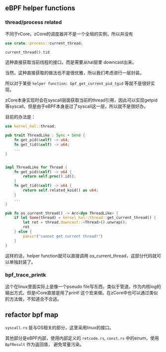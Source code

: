 ## eBPF helper functions

### thread/process related

不同于rCore，zCore的调度器并不是一个全局的实例，所以并没有

```rust
use crate::process::current_thread;

current_thread().tid 
```

这种直接获取当前线程的接口。而是需要从hal层里 downcast出来。

当然，这种直接获取的做法也不是很优雅，所以我们考虑进行一层封装。

所以对于某些	`helper function: bpf_get_current_pid_tgid` 等就不是很好实现。

zCore本身实现时会在syscall层面获取当前的thread引用，因此可以实现getpid等syscall。但是由于eBPF本身是过了syscall这一层，所以就不是很好办。

目前的办法是：

```rust
use kernel_hal::thread;

pub trait ThreadLike : Sync + Send {
    fn get_pid(&self) -> u64;
    fn get_tid(&self) -> u64;
    ...
}


impl ThreadLike for Thread {
    fn get_pid(&self) -> u64 {
        return self.proc().id();
    }
    fn get_tid(&self) -> u64 {
        return self.related_koid() as u64;
    }
    ...
}

pub fn os_current_thread() -> Arc<dyn ThreadLike> {
    if let Some(thread) = kernel_hal::thread::get_current_thread() {
        let ret = thread.downcast::<Thread>().unwrap();
        ret
    } else {
        panic!("cannot get current thread!")
    }
}
```

这样的话，helper function就可以直接调用 os_current_thread，这部分代码就可以单独封装了。

### bpf_trace_printk

这个在linux里面实际上是像一个pseudo file写东西，类似于管道，作为内核log的输出方式。但是rCore直接是用了print! 这个宏来做。在zCore中也可以通过类似的方法做，不知道合不合适。



## refactor bpf map

`syscall.rs` 是与OS相关的部分，这里采用linux的接口。

其他部分是eBPF内部，使用内部定义的 `retcode.rs`, `const.rs` 中的enum，使用 `BpfResult` 作为返回值， 避免常量污染。
